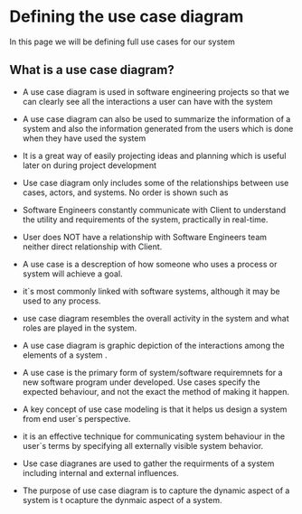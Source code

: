 # Defining the use case diagram
In this page we will be  defining full use cases for our system

## What is a use case diagram?

* A use case diagram is used in software engineering projects so that we can clearly see all the interactions a user can have with the system

* A use case diagram can also be used to summarize the information of a system and also the information generated from the users which is done when they have used the system 

* It is a great way of easily projecting ideas and planning which is useful later on during project development

*  Use case diagram only includes some of the relationships between use cases, actors, and systems. No order is shown such as 

* Software Engineers constantly communicate with Client to understand the utility and requirements of the system, practically in real-time.

* User does NOT have a relationship with Software Engineers team neither direct relationship with Client.

* A use case is a descreption of how someone who uses a process or system will achieve a goal.
* it`s most commonly linked with software systems, although it may be used to any process.
* use case diagram resembles the overall activity in the system and what roles are played in the system.
* A use case diagram is graphic depiction of the interactions among the elements of a system .
* A use case is the primary form of system/software requiremnets for a new software program under developed. Use cases specify the expected behaviour, and not the exact the method of making it happen.
* A key concept of use case modeling is that it helps us design a system from end user`s perspective.
* it is an effective technique  for communicating system behaviour in the user`s terms by specifying all externally visible system behavior.
* Use case diagranes are used to gather the requirments of a system including internal and external influences. 
* The purpose of use case diagram is to capture the dynamic aspect of a system is t ocapture the dynmaic aspect of a system.

